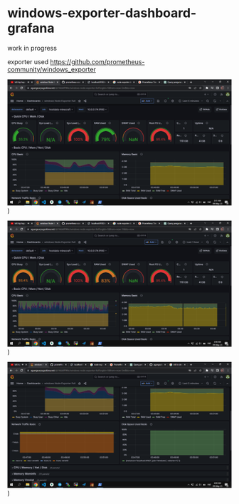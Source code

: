 # windows-exporter-dashboard-grafana


work in progress

exporter used https://github.com/prometheus-community/windows_exporter


![image](https://github.com/agungsoboru/windows-exporter-dashboard-grafana/blob/main/Screenshot%20(1367).png))

![image](https://github.com/agungsoboru/windows-exporter-dashboard-grafana/blob/main/Screenshot%20(1366).png))

![image](https://github.com/agungsoboru/windows-exporter-dashboard-grafana/blob/main/Screenshot%20(1368).png))
